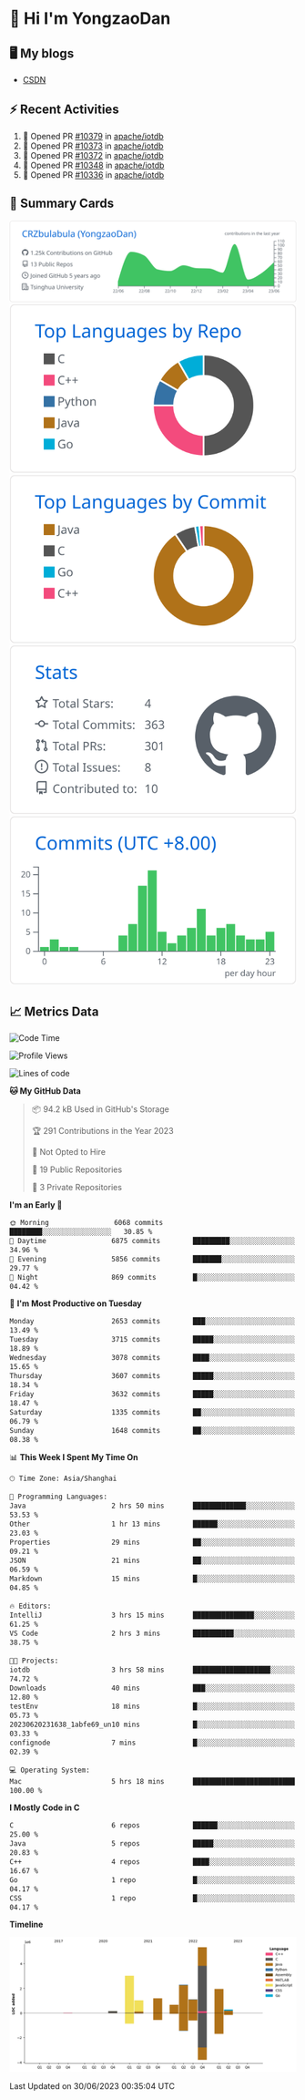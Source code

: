 # 👋 Hi I'm YongzaoDan

## 🖥 My blogs
  + [CSDN](https://blog.csdn.net/CRZbulabula?type=blog)

## ⚡ Recent Activities
<!--START_SECTION:activity-->
1. 💪 Opened PR [#10379](https://github.com/apache/iotdb/pull/10379) in [apache/iotdb](https://github.com/apache/iotdb)
2. 💪 Opened PR [#10373](https://github.com/apache/iotdb/pull/10373) in [apache/iotdb](https://github.com/apache/iotdb)
3. 💪 Opened PR [#10372](https://github.com/apache/iotdb/pull/10372) in [apache/iotdb](https://github.com/apache/iotdb)
4. 💪 Opened PR [#10348](https://github.com/apache/iotdb/pull/10348) in [apache/iotdb](https://github.com/apache/iotdb)
5. 💪 Opened PR [#10336](https://github.com/apache/iotdb/pull/10336) in [apache/iotdb](https://github.com/apache/iotdb)
<!--END_SECTION:activity-->

## 🎑 Summary Cards

[![](https://raw.githubusercontent.com/CRZbulabula/CRZbulabula/main/profile-summary-card-output/github/0-profile-details.svg)](https://github.com/vn7n24fzkq/github-profile-summary-cards)
[![](https://raw.githubusercontent.com/CRZbulabula/CRZbulabula/main/profile-summary-card-output/github/1-repos-per-language.svg)](https://github.com/vn7n24fzkq/github-profile-summary-cards) [![](https://raw.githubusercontent.com/CRZbulabula/CRZbulabula/main/profile-summary-card-output/github/2-most-commit-language.svg)](https://github.com/vn7n24fzkq/github-profile-summary-cards)
[![](https://raw.githubusercontent.com/CRZbulabula/CRZbulabula/main/profile-summary-card-output/github/3-stats.svg)](https://github.com/vn7n24fzkq/github-profile-summary-cards) [![](https://raw.githubusercontent.com/CRZbulabula/CRZbulabula/main/profile-summary-card-output/github/4-productive-time.svg)](https://github.com/vn7n24fzkq/github-profile-summary-cards)

## 📈 Metrics Data

<!--START_SECTION:waka-->
![Code Time](http://img.shields.io/badge/Code%20Time-208%20hrs%2010%20mins-blue)

![Profile Views](http://img.shields.io/badge/Profile%20Views-0-blue)

![Lines of code](https://img.shields.io/badge/From%20Hello%20World%20I%27ve%20Written-17.0%20million%20lines%20of%20code-blue)

**🐱 My GitHub Data** 

> 📦 94.2 kB Used in GitHub's Storage 
 > 
> 🏆 291 Contributions in the Year 2023
 > 
> 🚫 Not Opted to Hire
 > 
> 📜 19 Public Repositories 
 > 
> 🔑 3 Private Repositories 
 > 
**I'm an Early 🐤** 

```text
🌞 Morning                6068 commits        ████████░░░░░░░░░░░░░░░░░   30.85 % 
🌆 Daytime                6875 commits        █████████░░░░░░░░░░░░░░░░   34.96 % 
🌃 Evening                5856 commits        ███████░░░░░░░░░░░░░░░░░░   29.77 % 
🌙 Night                  869 commits         █░░░░░░░░░░░░░░░░░░░░░░░░   04.42 % 
```
📅 **I'm Most Productive on Tuesday** 

```text
Monday                   2653 commits        ███░░░░░░░░░░░░░░░░░░░░░░   13.49 % 
Tuesday                  3715 commits        █████░░░░░░░░░░░░░░░░░░░░   18.89 % 
Wednesday                3078 commits        ████░░░░░░░░░░░░░░░░░░░░░   15.65 % 
Thursday                 3607 commits        █████░░░░░░░░░░░░░░░░░░░░   18.34 % 
Friday                   3632 commits        █████░░░░░░░░░░░░░░░░░░░░   18.47 % 
Saturday                 1335 commits        ██░░░░░░░░░░░░░░░░░░░░░░░   06.79 % 
Sunday                   1648 commits        ██░░░░░░░░░░░░░░░░░░░░░░░   08.38 % 
```


📊 **This Week I Spent My Time On** 

```text
🕑︎ Time Zone: Asia/Shanghai

💬 Programming Languages: 
Java                     2 hrs 50 mins       █████████████░░░░░░░░░░░░   53.53 % 
Other                    1 hr 13 mins        ██████░░░░░░░░░░░░░░░░░░░   23.03 % 
Properties               29 mins             ██░░░░░░░░░░░░░░░░░░░░░░░   09.21 % 
JSON                     21 mins             ██░░░░░░░░░░░░░░░░░░░░░░░   06.59 % 
Markdown                 15 mins             █░░░░░░░░░░░░░░░░░░░░░░░░   04.85 % 

🔥 Editors: 
IntelliJ                 3 hrs 15 mins       ███████████████░░░░░░░░░░   61.25 % 
VS Code                  2 hrs 3 mins        ██████████░░░░░░░░░░░░░░░   38.75 % 

🐱‍💻 Projects: 
iotdb                    3 hrs 58 mins       ███████████████████░░░░░░   74.72 % 
Downloads                40 mins             ███░░░░░░░░░░░░░░░░░░░░░░   12.80 % 
testEnv                  18 mins             █░░░░░░░░░░░░░░░░░░░░░░░░   05.73 % 
20230620231638_1abfe69_un10 mins             █░░░░░░░░░░░░░░░░░░░░░░░░   03.33 % 
confignode               7 mins              █░░░░░░░░░░░░░░░░░░░░░░░░   02.39 % 

💻 Operating System: 
Mac                      5 hrs 18 mins       █████████████████████████   100.00 % 
```

**I Mostly Code in C** 

```text
C                        6 repos             ██████░░░░░░░░░░░░░░░░░░░   25.00 % 
Java                     5 repos             █████░░░░░░░░░░░░░░░░░░░░   20.83 % 
C++                      4 repos             ████░░░░░░░░░░░░░░░░░░░░░   16.67 % 
Go                       1 repo              █░░░░░░░░░░░░░░░░░░░░░░░░   04.17 % 
CSS                      1 repo              █░░░░░░░░░░░░░░░░░░░░░░░░   04.17 % 
```



**Timeline**

![Lines of Code chart](https://raw.githubusercontent.com/CRZbulabula/CRZbulabula/main/assets/bar_graph.png)


 Last Updated on 30/06/2023 00:35:04 UTC
<!--END_SECTION:waka-->

